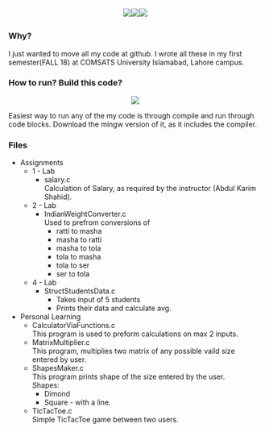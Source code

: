 # <p align="center"><img src='https://img.shields.io/badge/Developer-Arose%20Niazi-blue.svg?style=popout-square&logo=codio' /><img src='https://img.shields.io/badge/Build-passing-brightgreen.svg?style=popout-square&logo=codio' /><img src='https://img.shields.io/badge/Programmed%20in-C-blue.svg?style=popout-square&logo=codio' /></p>
### Why?
I just wanted to move all my code at github. I wrote all these in my first semester(FALL 18) at COMSATS University Islamabad, Lahore campus. 

### How to run? Build this code? 
<p align="center"><a url='http://www.codeblocks.org/downloads/26'><img src='https://img.shields.io/badge/Codeblocks-Windows%20Mac-orange.svg?style=popout-square&logo=codio' /></a></p>
Easiest way to run any of the my code is through compile and run through code blocks. 
Download the mingw version of it, as it includes the compiler. 

### Files
- Assignments
	- 1 - Lab
		- salary.c</br>
			Calculation of Salary, as required by the instructor (Abdul Karim Shahid). 
	- 2 - Lab
		- IndianWeightConverter.c</br>
			Used to prefrom conversions of
			- ratti to masha
			- masha to ratti
			- masha to tola
			- tola to masha
			- tola to ser
			- ser to tola
	- 4 - Lab
		- StructStudentsData.c
			- Takes input of 5 students
			- Prints their data and calculate avg.
- Personal Learning
	- CalculatorViaFunctions.c</br>
		This program is used to preform calculations on max 2 inputs. 
	- MatrixMultiplier.c </br>
		This program, multiplies two matrix of any possible vaild size entered by user. 
	- ShapesMaker.c</br>
		This program prints shape of the size entered by the user.</br>
		Shapes:
		- Dimond
		- Square - with a line. 
	- TicTacToe.c</br>
		Simple TicTacToe game between two users. 

